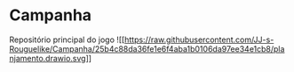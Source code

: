 # Campanha
Repositório principal do jogo
![[https://raw.githubusercontent.com/JJ-s-Rouguelike/Campanha/25b4c88da36fe1e6f4aba1b0106da97ee34e1cb8/planjamento.drawio.svg]]
